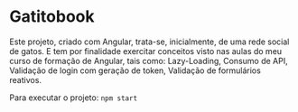 # Gatitobook

Este projeto, criado com Angular, trata-se, inicialmente, de uma rede social de gatos. E tem por finalidade exercitar conceitos visto nas aulas do meu curso de formação de Angular, tais como: Lazy-Loading, Consumo de API, Validação de login com geração de token, Validação de formulários reativos.

Para executar o projeto:
`npm start `
